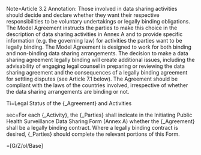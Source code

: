Note=Article 3.2 Annotation: Those involved in data sharing activities should decide and declare whether they want their respective responsibilities to be voluntary undertakings or legally binding obligations. The Model Agreement instructs the parties to make this choice in the description of data sharing activities in Annex A and to provide specific information (e.g. the governing law) for activities the parties want to be legally binding. The Model Agreement is designed to work for both binding and non-binding data sharing arrangements. The decision to make a data sharing agreement legally binding will create additional issues, including the advisability of engaging legal counsel in preparing or reviewing the data sharing agreement and the consequences of a legally binding agreement for settling disputes (see Article 7.1 below). The Agreement should be compliant with the laws of the countries involved, irrespective of whether the data sharing arrangements are binding or not.

Ti=Legal Status of the {_Agreement} and Activities

sec=For each {_Activity}, the {_Parties} shall indicate in the Initiating Public Health Surveillance Data Sharing Form (Annex A) whether the {_Agreement} shall be a legally binding contract. Where a legally binding contract is desired, {_Parties} should complete the relevant portions of this Form.

=[G/Z/ol/Base]
